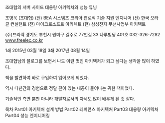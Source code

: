 조대협의 서버 사이드 대용량 아키텍처와 성능 튜닝

조병욱 (조대협)
(전) BEA 시스템즈 코리아 웹로직 기술 지원 엔지니어
(전) 한국 오라클 컨설턴트
(전) 마이크로소프트 아키텍트
(현) 삼성전자 무선사업부 아키텍트

(주)프리렉
경기도 부천시 원미구 길주로 77번길 33 나루빌딩 401호
032-326-7282
www.freelec.co.kr

1쇄 2015년 03월 18일
3쇄 2017년 08월 14일


조대협님의 블로그를 보면서 나도 이런 멋진 아키텍처가 되고 싶다는 생각을 많이 하였다.

책을 발견하여 바로 구입하여 읽어보게 되었다.

역시 다년간의 경험으로 정말 깊이 있는 내공이 뭍어나는 귀한 책이었다.

기술적인 측면 뿐만 아니라 개발자로서의 자세도 많이 배우게 된 것 같다.


목차
Part01 아키텍처 설계 방법
Part02 레퍼런스 아키텍처
Part03 대용량 아키텍처
Part04 성능 엔지니어링

